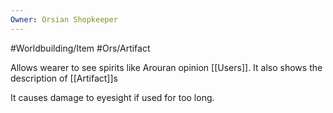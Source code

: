 ```yaml
---
Owner: Orsian Shopkeeper
---
```


#Worldbuilding/Item #Ors/Artifact 

Allows wearer to see spirits like Arouran opinion [[Users]]. It also shows the description of [[Artifact]]s

It causes damage to eyesight if used for too long. 